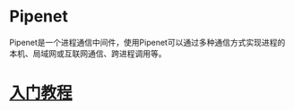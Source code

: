 # Pipenet
Pipenet是一个进程通信中间件，使用Pipenet可以通过多种通信方式实现进程的本机、局域网或互联网通信、跨进程调用等。

# [入门教程](https://github.com/RobertIndie/PipenetManual/blob/master/GettingStarted.md)